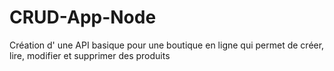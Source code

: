 # CRUD-App-Node
Création d' une API basique pour une boutique en ligne qui permet de créer, lire, modifier et supprimer des produits 

